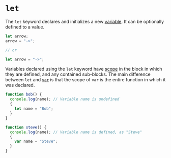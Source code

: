 # `let`
The `let` keyword declares and initializes a new [variable](https://developer.mozilla.org/en-US/docs/Glossary/Variable). It can be optionally defined to a value.
```javascript
let arrow;
arrow = "->";

// or

let arrow = "->";
```

Variables declared using the `let` keyword have [scope](https://developer.mozilla.org/en-US/docs/Glossary/Scope) in the block in which they are defined, and any contained sub-blocks. The main difference between `let` and [`var`](var.md) is that the scope of `var` is the entire function in which it was declared.
```javascript
function bob() {
  console.log(name); // Variable name is undefined
  {
    let name = "Bob";
  }
}
```

```javascript
function steve() {
  console.log(name); // Variable name is defined, as "Steve"
  {
    var name = "Steve";
  }
}
```
